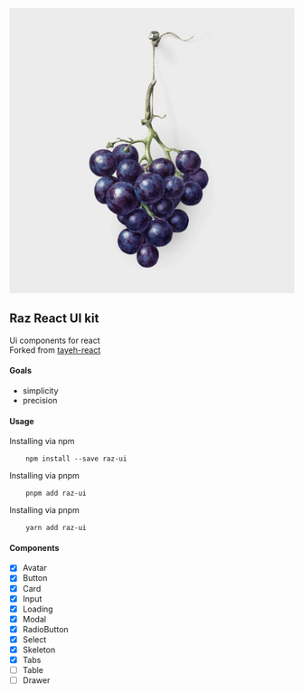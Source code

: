 ![Raz UI](assets/icon.jpg)  

## Raz React UI kit
Ui components for react  
Forked from [tayeh-react](https://github.com/PchasSoftware/tayeh-react)

#### Goals
- simplicity 
- precision 

#### Usage 
Installing via npm
```
	npm install --save raz-ui
``` 
  
Installing via pnpm
```
	pnpm add raz-ui
```   

Installing via pnpm
```
	yarn add raz-ui
```   

#### Components

- [x] Avatar
- [x] Button
- [x] Card
- [x] Input
- [x] Loading
- [x] Modal
- [x] RadioButton
- [x] Select
- [x] Skeleton
- [x] Tabs
- [ ] Table
- [ ] Drawer
